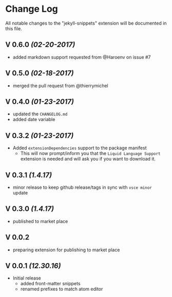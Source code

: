 # Change Log
All notable changes to the "jekyll-snippets" extension will be documented in this file.

## V 0.6.0 _(02-20-2017)_
* added markdown support requested from @Haroenv on issue #7

## V 0.5.0 _(02-18-2017)_
* merged the pull request from @thierrymichel

## V 0.4.0 _(01-23-2017)_
* updated the `CHANGELOG.md`
* added date variable

## V 0.3.2 _(01-23-2017)_
* Added `extensionDependencies` support to the package manifest
  * This will now prompt/inform you that the `Liquid Language Support` extension is needed and will ask you if you want to download it. 

## V 0.3.1 _(1.4.17)_
* minor release to keep github release/tags in sync with `vsce minor` update

## V 0.3.0 _(1.4.17)_
* published to market place

## V 0.0.2
* preparing extension for publishing to market place

## V 0.0.1 _(12.30.16)_
* Initial release
  * added front-matter snippets
  * renamed prefixes to match atom editor
